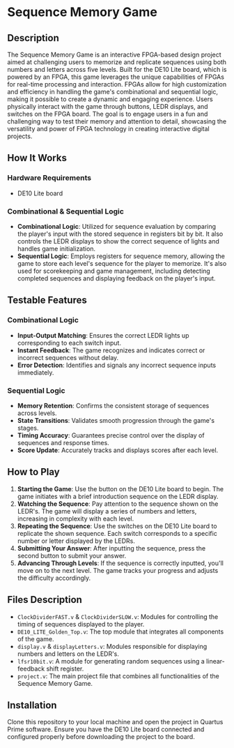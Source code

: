 # Sequence Memory Game

## Description
The Sequence Memory Game is an interactive FPGA-based design project aimed at challenging users to memorize and replicate sequences using both numbers and letters across five levels. Built for the DE10 Lite board, which is powered by an FPGA, this game leverages the unique capabilities of FPGAs for real-time processing and interaction. FPGAs allow for high customization and efficiency in handling the game's combinational and sequential logic, making it possible to create a dynamic and engaging experience. Users physically interact with the game through buttons, LEDR displays, and switches on the FPGA board. The goal is to engage users in a fun and challenging way to test their memory and attention to detail, showcasing the versatility and power of FPGA technology in creating interactive digital projects.

## How It Works

### Hardware Requirements
- DE10 Lite board

### Combinational & Sequential Logic
- **Combinational Logic**: Utilized for sequence evaluation by comparing the player's input with the stored sequence in registers bit by bit. It also controls the LEDR displays to show the correct sequence of lights and handles game initialization.
- **Sequential Logic**: Employs registers for sequence memory, allowing the game to store each level's sequence for the player to memorize. It's also used for scorekeeping and game management, including detecting completed sequences and displaying feedback on the player's input.

## Testable Features

### Combinational Logic
- **Input-Output Matching**: Ensures the correct LEDR lights up corresponding to each switch input.
- **Instant Feedback**: The game recognizes and indicates correct or incorrect sequences without delay.
- **Error Detection**: Identifies and signals any incorrect sequence inputs immediately.

### Sequential Logic
- **Memory Retention**: Confirms the consistent storage of sequences across levels.
- **State Transitions**: Validates smooth progression through the game's stages.
- **Timing Accuracy**: Guarantees precise control over the display of sequences and response times.
- **Score Update**: Accurately tracks and displays scores after each level.

## How to Play
1. **Starting the Game**: Use the button on the DE10 Lite board to begin. The game initiates with a brief introduction sequence on the LEDR display.
2. **Watching the Sequence**: Pay attention to the sequence shown on the LEDR's. The game will display a series of numbers and letters, increasing in complexity with each level.
3. **Repeating the Sequence**: Use the switches on the DE10 Lite board to replicate the shown sequence. Each switch corresponds to a specific number or letter displayed by the LEDRs.
4. **Submitting Your Answer**: After inputting the sequence, press the second button to submit your answer.
5. **Advancing Through Levels**: If the sequence is correctly inputted, you'll move on to the next level. The game tracks your progress and adjusts the difficulty accordingly.

## Files Description
- `ClockDividerFAST.v` & `ClockDividerSLOW.v`: Modules for controlling the timing of sequences displayed to the player.
- `DE10_LITE_Golden_Top.v`: The top module that integrates all components of the game.
- `display.v` & `displayLetters.v`: Modules responsible for displaying numbers and letters on the LEDR's.
- `lfsr10bit.v`: A module for generating random sequences using a linear-feedback shift register.
- `project.v`: The main project file that combines all functionalities of the Sequence Memory Game.

## Installation
Clone this repository to your local machine and open the project in Quartus Prime software. Ensure you have the DE10 Lite board connected and configured properly before downloading the project to the board.

